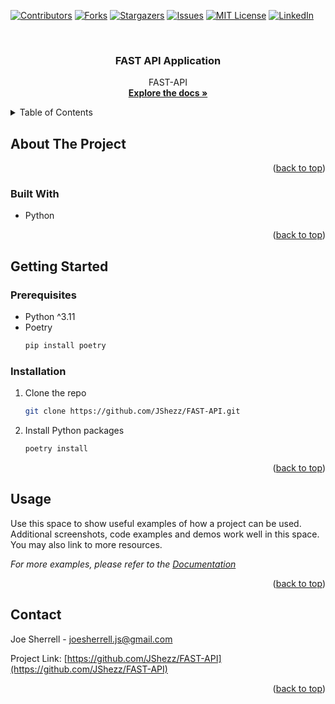 <!-- PROJECT SHIELDS -->
<!--
*** I'm using markdown "reference style" links for readability.
*** Reference links are enclosed in brackets [ ] instead of parentheses ( ).
*** See the bottom of this document for the declaration of the reference variables
*** for contributors-url, forks-url, etc. This is an optional, concise syntax you may use.
*** https://www.markdownguide.org/basic-syntax/#reference-style-links
-->
[![Contributors][contributors-shield]][contributors-url]
[![Forks][forks-shield]][forks-url]
[![Stargazers][stars-shield]][stars-url]
[![Issues][issues-shield]][issues-url]
[![MIT License][license-shield]][license-url]
[![LinkedIn][linkedin-shield]][linkedin-url]



<!-- PROJECT LOGO -->
<br />
<div align="center">

<h3 align="center">FAST API Application</h3>

  <p align="center">
    FAST-API
    <br />
    <a href="https://github.com/JShezz/FAST-API"><strong>Explore the docs »</strong></a>
</div>



<!-- TABLE OF CONTENTS -->
<details>
  <summary>Table of Contents</summary>
  <ol>
    <li>
      <a href="#about-the-project">About The Project</a>
      <ul>
        <li><a href="#built-with">Built With</a></li>
      </ul>
    </li>
    <li>
      <a href="#getting-started">Getting Started</a>
      <ul>
        <li><a href="#prerequisites">Prerequisites</a></li>
        <li><a href="#installation">Installation</a></li>
      </ul>
    </li>
  </ol>
</details>



<!-- ABOUT THE PROJECT -->
## About The Project

<p align="right">(<a href="#readme-top">back to top</a>)</p>


### Built With

* Python

<p align="right">(<a href="#readme-top">back to top</a>)</p>

<!-- GETTING STARTED -->
## Getting Started

### Prerequisites

* Python ^3.11
* Poetry
  ```sh
  pip install poetry
  ```

### Installation

1. Clone the repo
   ```sh
   git clone https://github.com/JShezz/FAST-API.git
   ```
2. Install Python packages
   ```sh
   poetry install
   ```

<p align="right">(<a href="#readme-top">back to top</a>)</p>



<!-- USAGE EXAMPLES -->
## Usage

Use this space to show useful examples of how a project can be used. Additional screenshots, code examples and demos work well in this space. You may also link to more resources.

_For more examples, please refer to the [Documentation](https://example.com)_

<p align="right">(<a href="#readme-top">back to top</a>)</p>


[//]: # (<!-- CONTRIBUTING -->)

[//]: # (## Contributing)

[//]: # ()
[//]: # (Contributions are what make the open source community such an amazing place to learn, inspire, and create. Any contributions you make are **greatly appreciated**.)

[//]: # ()
[//]: # (If you have a suggestion that would make this better, please fork the repo and create a pull request. You can also simply open an issue with the tag "enhancement".)

[//]: # (Don't forget to give the project a star! Thanks again!)

[//]: # ()
[//]: # (1. Fork the Project)

[//]: # (2. Create your Feature Branch &#40;`git checkout -b feature/AmazingFeature`&#41;)

[//]: # (3. Commit your Changes &#40;`git commit -m 'Add some AmazingFeature'`&#41;)

[//]: # (4. Push to the Branch &#40;`git push origin feature/AmazingFeature`&#41;)

[//]: # (5. Open a Pull Request)

[//]: # ()
[//]: # (<p align="right">&#40;<a href="#readme-top">back to top</a>&#41;</p>)



<!-- CONTACT -->
## Contact

Joe Sherrell - joesherrell.js@gmail.com

Project Link: [https://github.com/JShezz/FAST-API](https://github.com/JShezz/FAST-API)

<p align="right">(<a href="#readme-top">back to top</a>)</p>


<!-- MARKDOWN LINKS & IMAGES -->
<!-- https://www.markdownguide.org/basic-syntax/#reference-style-links -->
[contributors-shield]: https://img.shields.io/github/contributors/JShezz/FAST-API.svg?style=for-the-badge
[contributors-url]: https://github.com/JShezz/FAST-API/graphs/contributors
[forks-shield]: https://img.shields.io/github/forks/JShezz/FAST-API.svg?style=for-the-badge
[forks-url]: https://github.com/JShezz/FAST-API/network/members
[stars-shield]: https://img.shields.io/github/stars/JShezz/FAST-API.svg?style=for-the-badge
[stars-url]: https://github.com/JShezz/FAST-API/stargazers
[issues-shield]: https://img.shields.io/github/issues/JShezz/FAST-API.svg?style=for-the-badge
[issues-url]: https://github.com/JShezz/FAST-API/issues
[license-shield]: https://img.shields.io/github/license/JShezz/FAST-API.svg?style=for-the-badge
[license-url]: https://github.com/JShezz/FAST-API/blob/master/LICENSE.txt
[linkedin-shield]: https://img.shields.io/badge/-LinkedIn-black.svg?style=for-the-badge&logo=linkedin&colorB=555
[linkedin-url]: https://linkedin.com/in/joseph-sherrell-39085a18b